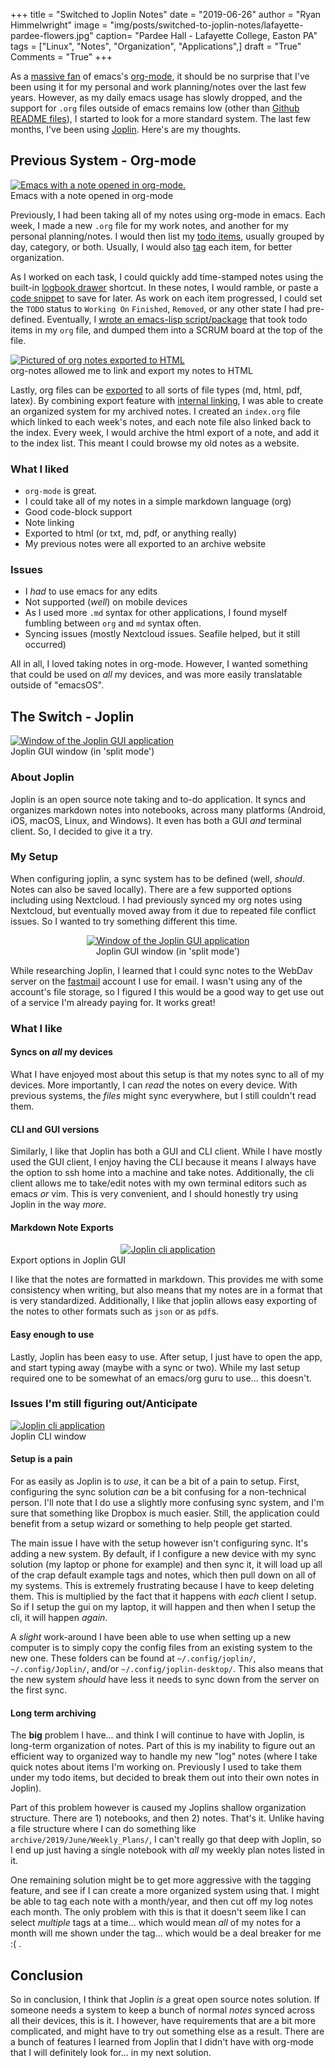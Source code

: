 +++
title  = "Switched to Joplin Notes"
date   = "2019-06-26"
author = "Ryan Himmelwright"
image  = "img/posts/switched-to-joplin-notes/lafayette-pardee-flowers.jpg"
caption= "Pardee Hall - Lafayette College, Easton PA"
tags   = ["Linux", "Notes", "Organization", "Applications",]
draft  = "True"
Comments = "True"
+++

As a [massive fan](/post/org-babel-setup/) of emacs's
[org-mode](https://orgmode.org/), it should be no surprise that I've been using
it for my personal and work planning/notes over the last few years.  However,
as my daily emacs usage has slowly dropped, and the support for `.org` files
outside of emacs remains low (other than [Github README
files](https://github.com/himmAllRight/dotfiles/tree/master/emacs)), I started
to look for a more standard system. The last few months, I've been using
[Joplin](https://joplinapp.org/). Here's are my thoughts.

<!--more-->

## Previous System - Org-mode

<a href="/img/posts/switched-to-joplin-notes/org-mode-notes.png">
<img alt="Emacs with a note opened in org-mode." src="/img/posts/switched-to-joplin-notes/org-mode-notes.png" style="max-width: 100%;"/></a>
<div class="caption">Emacs with a note opened in org-mode</div>

Previously, I had been taking all of my notes using org-mode in emacs. Each
week, I made a new `.org` file for my work notes, and another for my personal
planning/notes. I would then list my [todo
items](https://orgmode.org/manual/TODO-items.html), usually grouped by day,
category, or both. Usually, I would also
[tag](https://orgmode.org/manual/Tags.html) each item, for better organization.

As I worked on each task, I could quickly add time-stamped notes using the
built-in [logbook drawer](https://orgmode.org/manual/Drawers.html) shortcut. In
these notes, I would ramble, or paste a [code
snippet](https://orgmode.org/manual/Working-with-source-code.html) to save for
later. As work on each item progressed, I could set the `TODO` status to
`Working On` `Finished`, `Removed`, or any other state I had pre-defined.
Eventually, I [wrote an emacs-lisp
script/package](https://github.com/himmAllRight/ry-org-scrum) that took  todo
items in my `org` file, and dumped them into a SCRUM board at the top of the
file.


<a href="/img/posts/switched-to-joplin-notes/org-notes-export-pages.png">
<img alt="Pictured of org notes exported to HTML" src="/img/posts/switched-to-joplin-notes/org-notes-export-pages.png" style="max-width: 100%;"/></a>
<div class="caption">org-notes allowed me to link and export my notes to
HTML</div>

Lastly, org files can be [exported](https://orgmode.org/manual/Exporting.html)
to all sorts of file types (md, html, pdf, latex). By combining export feature with
[internal linking](https://orgmode.org/manual/Internal-links.html), I was able
to create an organized system for my archived notes. I created an `index.org` file
which linked to each week's notes, and each note file also linked back to the
index. Every week, I would archive the html export of a note, and add it to the
index list. This meant I could browse my old notes as a website.

### What I liked

- `org-mode` is great.
- I could take all of my notes in a simple markdown language (org)
- Good code-block support
- Note linking
- Exported to html (or txt, md, pdf, or anything really)
- My previous notes were all exported to an archive website

### Issues
- I _had_ to use emacs for any edits
- Not supported (*well*) on mobile devices
- As I used more `.md` syntax for other applications, I found myself fumbling between `org` and `md` syntax often.
- Syncing issues (mostly Nextcloud issues. Seafile helped, but it still occurred)

All in all, I loved taking notes in org-mode. However, I wanted something that
could be used on *all* my devices, and was more easily translatable outside of
"emacsOS".

## The Switch - Joplin

<a href="/img/posts/switched-to-joplin-notes/joplin-window.png">
<img alt="Window of the Joplin GUI application" src="/img/posts/switched-to-joplin-notes/joplin-window.png" style="max-width: 100%;"/></a>
<div class="caption">Joplin GUI window (in 'split mode')</div>

### About Joplin

Joplin is an open source note taking and to-do application. It syncs and
organizes markdown notes into notebooks, across many platforms (Android, iOS,
macOS, Linux, and Windows). It even has both a GUI *and* terminal client.  So,
I decided to give it a try.


### My Setup

When configuring joplin, a sync system has to be defined (well, *should*. Notes
can also be saved locally). There are a few supported options including using
Nextcloud. I had previously synced my org notes using Nextcloud, but eventually
moved away from it due to repeated file conflict issues. So I wanted to try
something different this time.

<center>
<a href="/img/posts/switched-to-joplin-notes/fastmail_logo.png">
<img alt="Window of the Joplin GUI application" src="/img/posts/switched-to-joplin-notes/fastmail_logo.png" style="max-width: 70%;"/></a>
<div class="caption">Joplin GUI window (in 'split mode')</div>
</center>

While researching Joplin, I learned that I could sync notes to the WebDav
server on the [fastmail](https://www.fastmail.com) account I use for email. I
wasn't using any of the account's file storage, so I figured I this would be a
good way to get use out of a service I'm already paying for. It works great!

### What I like
#### Syncs on *all* my devices
What I have enjoyed most about this setup is that my notes sync to all of my
devices. More importantly, I can *read* the notes on every device. With
previous systems, the *files* might sync everywhere, but I still couldn't read
them.

#### CLI and GUI versions
Similarly, I like that Joplin has both a GUI and CLI client. While I have
mostly used the GUI client, I enjoy having the CLI because it means I always
have the option to ssh home into a machine and take notes. Additionally, the
cli client allows me to take/edit notes with my own terminal editors such as
emacs *or* vim. This is very convenient, and I should honestly try using
Joplin in the way *more*.

#### Markdown Note Exports

<center>
<a href="/img/posts/switched-to-joplin-notes/export-options.png">
<img alt="Joplin cli application" src="/img/posts/switched-to-joplin-notes/export-options.png" style="max-width: 100%;"/></a>
</center>
<div class="caption">Export options in Joplin GUI</div>

I like that the notes are formatted in markdown. This provides me with some
consistency when writing, but also means that my notes are in a format that is
very standardized. Additionally, I like that joplin allows easy exporting of
the notes to other formats such as `json` or as `pdf`s.

#### Easy enough to use
Lastly, Joplin has been easy to use. After setup, I just have to open the app,
and start typing away (maybe with a sync or two). While my last setup required
one to be somewhat of an emacs/org guru to use... this doesn't.


### Issues I'm still figuring out/Anticipate

<a href="/img/posts/switched-to-joplin-notes/joplin-cli.png">
<img alt="Joplin cli application" src="/img/posts/switched-to-joplin-notes/joplin-cli.png" style="max-width: 100%;"/></a>
<div class="caption">Joplin CLI window </div>

#### Setup is a pain

For as easily as Joplin is to *use*, it can be a bit of a pain to setup. First,
configuring the sync solution *can* be a bit confusing for a non-technical
person. I'll note that I do use a slightly more confusing sync system, and I'm
sure that something like Dropbox is much easier. Still, the application could
benefit from a setup wizard or something to help people get started.

The main issue I have with the setup however isn't configuring sync. It's
adding a new system. By default, if I configure a new device with my sync
solution (my laptop or phone for example) and then sync it, it will load up all
of the crap default example tags and notes, which then pull down on all of my
systems. This is extremely frustrating because I have to keep deleting them.
This is multiplied by the fact that it happens with *each* client I setup. So
if I setup the gui on my laptop, it will happen and then when I setup the cli,
it will happen *again*.

A *slight* work-around I have been able to use when setting up a new computer
is to simply copy the config files from an existing system to the new one.
These folders can be found at `~/.config/joplin/`, `~/.config/Joplin/`, and/or
`~/.config/joplin-desktop/`. This also means that the new system *should* have less
it needs to sync down from the server on the first sync.

#### Long term archiving

The **big** problem I have... and think I will continue to have with Joplin, is
long-term organization of notes. Part of this is my inability to figure out an
efficient way to organized way to handle my new "log" notes (where I take quick
notes about items I'm working on. Previously I used to take them under my todo
items, but decided to break them out into their own notes in Joplin).

Part of this problem however is caused my Joplins shallow organization
structure. There are 1) notebooks, and then 2) notes. That's it. Unlike having
a file structure where I can do something like
`archive/2019/June/Weekly_Plans/`, I can't really go that deep with Joplin, so
I end up just having a single notebook with *all* my weekly plan notes listed
in it.

One remaining solution might be to get more aggressive with the tagging
feature, and see if I can create a more organized system using that. I might be
able to tag each note with a month/year, and then cut off my log notes each
month. The only problem with this is that it doesn't seem like I can select
*multiple* tags at a time... which would mean *all* of my notes for a month
will me shown under the tag... which would be a deal breaker for me :( .

## Conclusion

So in conclusion, I think that Joplin *is* a great open source notes solution.
If someone needs a system to keep a bunch of normal *notes* synced across all
their devices, this is it. I however, have requirements that are a bit more
complicated, and might have to try out something else as a result. There are a
bunch of features I learned from Joplin that I didn't have with org-mode that I
will definitely look for... in my next solution.


